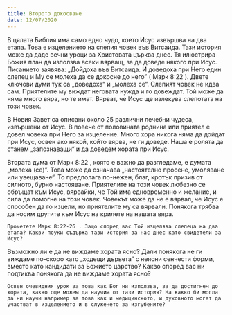 ```yaml
---
title: Второто докосване
date: 12/07/2020
---
```


В цялата Библия има само едно чудо, което Исус извършва на два етапа. Това е изцелението на слепия човек във Витсаида. Тази история може да даде вечни уроци за Христовата църква днес. Тя илюстрира Божия план да използва всеки вярващ, за да доведе някого при Исус. Писанието заявява: „Дойдоха във Витсаида. И доведоха при Него един слепец и Му се молеха да се докосне до него” ( Марк 8:22 ). Двете ключови думи тук са „доведоха“ и „молеха се“. Слепият човек не идва сам. Приятелите му виждат неговата нужда и го довеждат. Той може да няма много вяра, но те имат. Вярват, че Исус ще излекува слепотата на този човек.

В Новия Завет са описани около 25 различни лечебни чудеса, извършени от Исус. В повече от половината роднина или приятел е довел човека при Него за изцеление. Много хора никога няма да дойдат при Исус, освен ако някой, който вярва, не ги доведе. Наша е ролята да станем „запознаващи“ и да доведем хората при Исус.

Втората дума от Марк 8:22 , която е важно да разгледаме, е думата „молеха (се)”. Това може да означава „настоятелно просене, умоляване или увещаване“. То предполага по-нежен, благ, кротък призив от силното, бурно настояване. Приятелите на този човек любезно се обръщат към Исус, вярвайки, че Той има едновременно и желание, и сила да помогне на този човек. Човекът може да не е вярвал, че Исус е способен да го изцели, но приятелите му са вярвали. Понякога трябва да носим другите към Исус на крилете на нашата вяра.

`Прочетете Марк 8:22-26 . Защо според вас Той изцелява слепеца на два етапа? Какви поуки съдържа тази история за нас днес като свидетели за Исус?`

Възможно ли е да не виждаме хората ясно? Дали понякога не ги виждаме по-скоро като „ходещи дървета“ с неясни сенчести форми, вместо като кандидати за Божието царство? Какво според вас ни подтиква понякога да не виждаме хората ясно?

`Освен очевидния урок за това как Бог ни използва, за да достигнем до хората, какво още можем да научим от тази история? На какво би могла да ни научи например за това как и медицинското, и духовното могат да участват в изцелението и в служенето за изгубените?`
